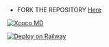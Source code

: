 - FORK THE REPOSITORY [Here](https://github.com/Mr-Katussa/Xcoco-MD/fork)

[![Xcoco MD](https://repl.it/badge/github/quiec/whatsasena)](https://replit.com/@DGXeon/Cheems-Bot-Multi-Device-Qr-Code-Generator?output%20only=1&lite=1#index.js)

[![Deploy on Railway](https://railway.app/button.svg)](https://railway.app/new)
